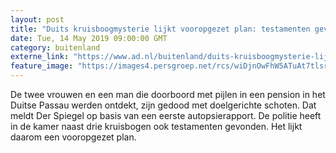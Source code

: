 ```yaml
---
layout: post
title: "Duits kruisboogmysterie lijkt vooropgezet plan: testamenten gevonden"
date: Tue, 14 May 2019 09:00:00 GMT
category: buitenland
externe_link: "https://www.ad.nl/buitenland/duits-kruisboogmysterie-lijkt-vooropgezet-plan-testamenten-gevonden~a3539ccc/"
feature_image: "https://images4.persgroep.net/rcs/wiDjnOwFhW5ATuAt7tlsrpoYZhE/diocontent/148243181/_fitwidth/400/?appId=21791a8992982cd8da851550a453bd7f&quality=0.7"
---
```


De twee vrouwen en een man die doorboord met pijlen in een pension in het Duitse Passau werden ontdekt, zijn gedood met doelgerichte schoten. Dat meldt Der Spiegel op basis van een eerste autopsierapport. De politie heeft in de kamer naast drie kruisbogen ook testamenten gevonden. Het lijkt daarom een vooropgezet plan.
